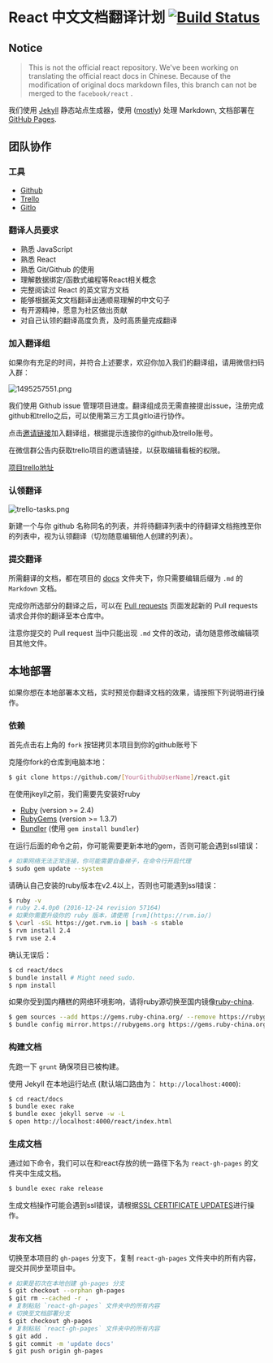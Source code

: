 # React 中文文档翻译计划 [![Build Status](https://travis-ci.org/discountry/react.svg?branch=master)](https://travis-ci.org/discountry/react)

## Notice

> This is not the official react repository. We've been working on translating the official react docs in Chinese. Because of the modification of original docs markdown files, this branch can not be merged to the `facebook/react` .

我们使用 [Jekyll](http://jekyllrb.com/) 静态站点生成器，使用 ([mostly](http://zpao.com/posts/adding-line-highlights-to-markdown-code-fences/)) 处理 Markdown, 文档部署在 [GitHub Pages](http://pages.github.com/).

## 团队协作

### 工具

* [Github](https://github.com)
* [Trello](https://trello.com)
* [Gitlo](http://gitlo.co)

### 翻译人员要求

* 熟悉 JavaScript
* 熟悉 React
* 熟悉 Git/Github 的使用
* 理解数据绑定/函数式编程等React相关概念
* 完整阅读过 React 的英文官方文档
* 能够根据英文文档翻译出通顺易理解的中文句子
* 有开源精神，愿意为社区做出贡献
* 对自己认领的翻译高度负责，及时高质量完成翻译

### 加入翻译组

如果你有充足的时间，并符合上述要求，欢迎你加入我们的翻译组，请用微信扫码入群：

![1495257551.png](https://ooo.0o0.ooo/2017/05/20/591fd1f2e4c50.png)

我们使用 Github issue 管理项目进度。翻译组成员无需直接提出issue，注册完成github和trello之后，可以使用第三方工具gitlo进行协作。

点击[邀请链接](http://gitlo.co/invite/github/discountry/discountry/react)加入翻译组，根据提示连接你的github及trello账号。

在微信群公告内获取trello项目的邀请链接，以获取编辑看板的权限。

[项目trello地址](https://trello.com/b/JD2S3HeP/react-docs-cn)

### 认领翻译

![trello-tasks.png](https://ooo.0o0.ooo/2017/05/10/5911faefad615.png)

新建一个与你 github 名称同名的列表，并将待翻译列表中的待翻译文档拖拽至你的列表中，视为认领翻译（切勿随意编辑他人创建的列表）。

### 提交翻译

所需翻译的文档，都在项目的 [docs](docs/) 文件夹下，你只需要编辑后缀为 `.md` 的 `Markdown` 文档。

完成你所选部分的翻译之后，可以在 [Pull requests](https://github.com/discountry/react/pulls) 页面发起新的 Pull requests 请求合并你的翻译至本仓库中。

注意你提交的 Pull request 当中只能出现 `.md` 文件的改动，请勿随意修改编辑项目其他文件。

## 本地部署

如果你想在本地部署本文档，实时预览你翻译文档的效果，请按照下列说明进行操作。

### 依赖

首先点击右上角的 `fork` 按钮拷贝本项目到你的github账号下

克隆你fork的仓库到电脑本地：

```sh
$ git clone https://github.com/[YourGithubUserName]/react.git
```

在使用jkeyll之前，我们需要先安装好ruby

 - [Ruby](http://www.ruby-lang.org/) (version >= 2.4)
 - [RubyGems](http://rubygems.org/) (version >= 1.3.7)
 - [Bundler](http://gembundler.com/) (使用 `gem install bundler`)

在运行后面的命令之前，你可能需要更新本地的gem，否则可能会遇到ssl错误：

```sh
# 如果网络无法正常连接，你可能需要自备梯子，在命令行开启代理
$ sudo gem update --system
```

请确认自己安装的ruby版本在v2.4以上，否则也可能遇到ssl错误：

```sh
$ ruby -v
# ruby 2.4.0p0 (2016-12-24 revision 57164)
# 如果你需要升级你的 ruby 版本，请使用 [rvm](https://rvm.io/)
$ \curl -sSL https://get.rvm.io | bash -s stable
$ rvm install 2.4
$ rvm use 2.4
```

确认无误后：

```sh
$ cd react/docs
$ bundle install # Might need sudo.
$ npm install
```

如果你受到国内糟糕的网络环境影响，请将ruby源切换至国内镜像[ruby-china](http://gems.ruby-china.org/).

```sh
$ gem sources --add https://gems.ruby-china.org/ --remove https://rubygems.org/
$ bundle config mirror.https://rubygems.org https://gems.ruby-china.org
```

### 构建文档

先跑一下 `grunt` 确保项目已被构建。

使用 Jekyll 在本地运行站点 (默认端口路由为： `http://localhost:4000`):

```sh
$ cd react/docs
$ bundle exec rake
$ bundle exec jekyll serve -w -L
$ open http://localhost:4000/react/index.html
```

### 生成文档

通过如下命令，我们可以在和react存放的统一路径下名为 `react-gh-pages` 的文件夹中生成文档。

```sh
$ bundle exec rake release
```

生成文档操作可能会遇到ssl错误，请根据[SSL CERTIFICATE UPDATES](http://guides.rubygems.org/ssl-certificate-update/#installing-using-update-packages)进行操作。

### 发布文档

切换至本项目的 `gh-pages` 分支下，复制 `react-gh-pages` 文件夹中的所有内容，提交并同步至项目中。

```sh
# 如果是初次在本地创建 gh-pages 分支
$ git checkout --orphan gh-pages
$ git rm --cached -r .
# 复制粘贴 `react-gh-pages` 文件夹中的所有内容
# 切换至文档部署分支
$ git checkout gh-pages
# 复制粘贴 `react-gh-pages` 文件夹中的所有内容
$ git add .
$ git commit -m 'update docs'
$ git push origin gh-pages
```
